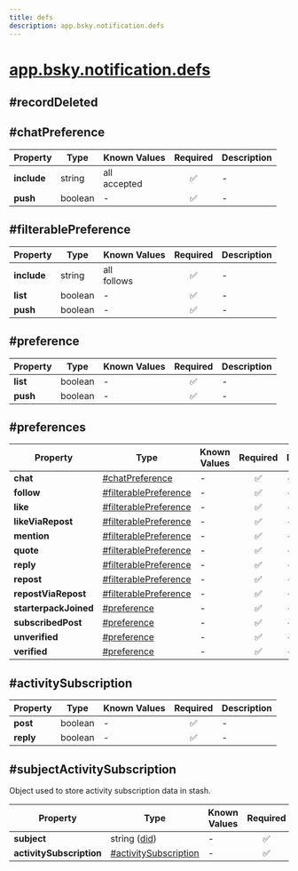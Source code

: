 ```yaml
---
title: defs
description: app.bsky.notification.defs
---
```


# [app.bsky.notification.defs](https://github.com/myConsciousness/atproto.dart/blob/main/lexicons/app/bsky/notification/defs.json)

## #recordDeleted

## #chatPreference

| Property | Type | Known Values | Required | Description |
| --- | --- | --- | :---: | --- |
| **include** | string | all<br/>accepted | ✅ | - |
| **push** | boolean | - | ✅ | - |

## #filterablePreference

| Property | Type | Known Values | Required | Description |
| --- | --- | --- | :---: | --- |
| **include** | string | all<br/>follows | ✅ | - |
| **list** | boolean | - | ✅ | - |
| **push** | boolean | - | ✅ | - |

## #preference

| Property | Type | Known Values | Required | Description |
| --- | --- | --- | :---: | --- |
| **list** | boolean | - | ✅ | - |
| **push** | boolean | - | ✅ | - |

## #preferences

| Property | Type | Known Values | Required | Description |
| --- | --- | --- | :---: | --- |
| **chat** | [#chatPreference](#chatpreference) | - | ✅ | - |
| **follow** | [#filterablePreference](#filterablepreference) | - | ✅ | - |
| **like** | [#filterablePreference](#filterablepreference) | - | ✅ | - |
| **likeViaRepost** | [#filterablePreference](#filterablepreference) | - | ✅ | - |
| **mention** | [#filterablePreference](#filterablepreference) | - | ✅ | - |
| **quote** | [#filterablePreference](#filterablepreference) | - | ✅ | - |
| **reply** | [#filterablePreference](#filterablepreference) | - | ✅ | - |
| **repost** | [#filterablePreference](#filterablepreference) | - | ✅ | - |
| **repostViaRepost** | [#filterablePreference](#filterablepreference) | - | ✅ | - |
| **starterpackJoined** | [#preference](#preference) | - | ✅ | - |
| **subscribedPost** | [#preference](#preference) | - | ✅ | - |
| **unverified** | [#preference](#preference) | - | ✅ | - |
| **verified** | [#preference](#preference) | - | ✅ | - |

## #activitySubscription

| Property | Type | Known Values | Required | Description |
| --- | --- | --- | :---: | --- |
| **post** | boolean | - | ✅ | - |
| **reply** | boolean | - | ✅ | - |

## #subjectActivitySubscription

Object used to store activity subscription data in stash.

| Property | Type | Known Values | Required | Description |
| --- | --- | --- | :---: | --- |
| **subject** | string ([did](https://atproto.com/specs/did)) | - | ✅ | - |
| **activitySubscription** | [#activitySubscription](#activitysubscription) | - | ✅ | - |
